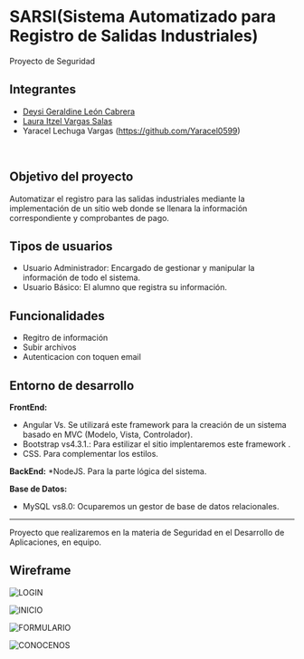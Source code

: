 # SARSI(Sistema Automatizado para Registro de Salidas Industriales)
Proyecto de Seguridad
## Integrantes 
* [Deysi Geraldine León Cabrera](https://github.com/geraldineleon)
* [Laura Itzel Vargas Salas](https://github.com/Lau16Itzel)
* Yaracel Lechuga Vargas  (https://github.com/Yaracel0599)
<br>

## Objetivo del proyecto
Automatizar el registro para las salidas industriales mediante la implementación de un sitio web donde se llenara la información correspondiente y comprobantes de pago. 
<br>

## Tipos de usuarios
* Usuario Administrador: Encargado de gestionar y manipular la información de todo el sistema.
* Usuario Básico: El alumno que registra su información.

## Funcionalidades
* Regitro de información
* Subir archivos
* Autenticacion con toquen email
## Entorno de desarrollo
<strong>FrontEnd:</strong>
* Angular Vs. Se utilizará este framework para la creación de un sistema basado en MVC (Modelo, Vista, Controlador).
* Bootstrap vs4.3.1.: Para estilizar el sitio implentaremos este framework .
* CSS. Para complementar los estilos.

<strong>BackEnd:</strong>
*NodeJS. Para la parte lógica del sistema.

<strong>Base de Datos:</strong>

* MySQL vs8.0: Ocuparemos un gestor de base de datos relacionales.

<hr>

Proyecto que realizaremos en la materia de Seguridad en el Desarrollo de Aplicaciones, en equipo.


## Wireframe

![LOGIN](https://user-images.githubusercontent.com/79295089/111922814-ab940f00-8a61-11eb-97a2-159616c918ad.png)

![INICIO](https://user-images.githubusercontent.com/79295089/111922818-b2bb1d00-8a61-11eb-9215-76ba3f50abbd.png)

![FORMULARIO](https://user-images.githubusercontent.com/79295089/111922828-c070a280-8a61-11eb-9eef-f28755316ba3.png)

![CONOCENOS](https://user-images.githubusercontent.com/79295089/111922860-fd3c9980-8a61-11eb-9d8d-146ad83d5834.png)






